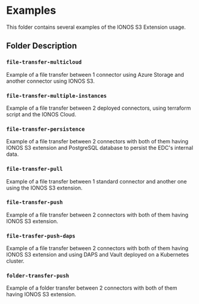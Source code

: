 # Examples

This folder contains several examples of the IONOS S3 Extension usage.


## Folder Description

### `file-transfer-multicloud`

Example of a file transfer between 1 connector using Azure Storage and another connector using IONOS S3.

### `file-transfer-multiple-instances`

Example of a file transfer between 2 deployed connectors, using terraform script and the IONOS Cloud.

### `file-transfer-persistence`

Example of a file transfer between 2 connectors with both of them having IONOS S3 extension and PostgreSQL database to persist the EDC's internal data.

### `file-transfer-pull`

Example of a file transfer between 1 standard connector and another one using the IONOS S3 extension.

### `file-transfer-push`

Example of a file transfer between 2 connectors with both of them having IONOS S3 extension.

### `file-trasfer-push-daps`

Example of a file transfer between 2 connectors with both of them having IONOS S3 extension and using DAPS and Vault deployed on a Kubernetes cluster.

### `folder-transfer-push`

Example of a folder transfer between 2 connectors with both of them having IONOS S3 extension.